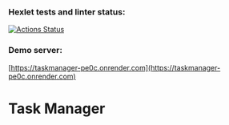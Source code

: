 ### Hexlet tests and linter status:
[![Actions Status](https://github.com/vladimirbazhanov/python-project-52/workflows/hexlet-check/badge.svg)](https://github.com/vladimirbazhanov/python-project-52/actions)

### Demo server:

[https://taskmanager-pe0c.onrender.com](https://taskmanager-pe0c.onrender.com)

# Task Manager

